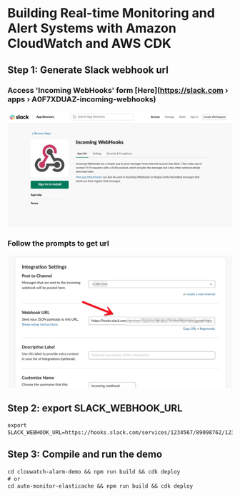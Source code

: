 # Building Real-time Monitoring and Alert Systems with Amazon CloudWatch and AWS CDK

## Step 1: Generate Slack webhook url
### Access 'Incoming WebHooks' form [Here](https://slack.com › apps › A0F7XDUAZ-incoming-webhooks)
![image1](/asset/B8CDFC8F-2FD1-440E-B6AC-4E9398EB3497.png) 
### Follow the prompts to get url
![image2](/asset/7472EA7D-5E66-41D8-9C29-3DC8361372B4.png)    

## Step 2: export SLACK_WEBHOOK_URL
```shell
export SLACK_WEBHOOK_URL=https://hooks.slack.com/services/1234567/89098762/12345678abcdefghi
```

## Step 3: Compile and run the demo
```shell
cd clouwatch-alarm-demo && npm run build && cdk deploy
# or
cd auto-monitor-elasticache && npm run build && cdk deploy
```